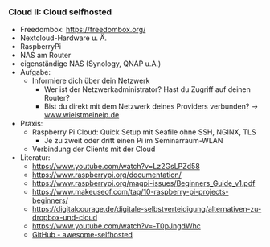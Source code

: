 ### Cloud II: Cloud selfhosted

* Freedombox: https://freedombox.org/
* Nextcloud-Hardware u. Ä.
* RaspberryPi
* NAS am Router
* eigenständige NAS (Synology, QNAP u.A.)
* Aufgabe:
  * Informiere dich über dein Netzwerk
    * Wer ist der Netzwerkadministrator? Hast du Zugriff auf deinen Router?
    * Bist du direkt mit dem Netzwerk deines Providers verbunden? -> www.wieistmeineip.de
* Praxis:
  * Raspberry Pi Cloud: Quick Setup mit Seafile ohne SSH, NGINX, TLS
    * Je zu zweit oder dritt einen Pi im Seminarraum-WLAN
  * Verbindung der Clients mit der Cloud
* Literatur:
  * https://www.youtube.com/watch?v=Lz2GsLPZd58
  * https://www.raspberrypi.org/documentation/
  * https://www.raspberrypi.org/magpi-issues/Beginners_Guide_v1.pdf
  * https://www.makeuseof.com/tag/10-raspberry-pi-projects-beginners/
  * https://digitalcourage.de/digitale-selbstverteidigung/alternativen-zu-dropbox-und-cloud
  * https://www.youtube.com/watch?v=-T0pJngdWhc
  * [GitHub - awesome-selfhosted](https://github.com/awesome-selfhosted/awesome-selfhosted)

